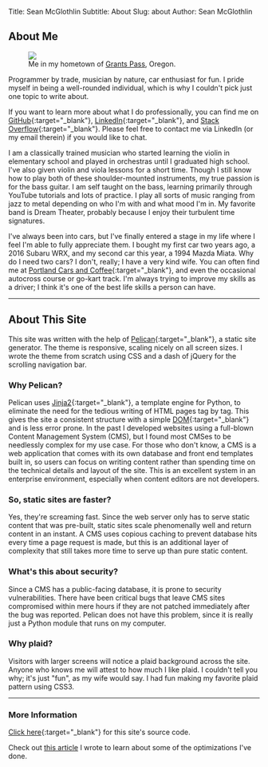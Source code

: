 Title: Sean McGlothlin
Subtitle: About
Slug: about
Author: Sean McGlothlin

## About Me

<figure class="image-right">
  <img src="/images/sean.jpg"/>
  <figcaption>Me in my hometown of <a href="http://www.travelgrantspass.com/" target="\_blank">Grants Pass</a>, Oregon.</figcaption>
</figure>

Programmer by trade, musician by nature, car enthusiast for fun. I pride myself in being a well-rounded individual, which is why I couldn't pick just one topic to write about.

If you want to learn more about what I do professionally, you can find me on [GitHub](https://github.com/McGlothlin){:target="\_blank"}, [LinkedIn](https://www.linkedin.com/in/smcglothlin){:target="\_blank"}, and [Stack Overflow](https://stackoverflow.com/users/5472966/mcglothlin){:target="\_blank"}. Please feel free to contact me via LinkedIn (or my email therein) if you would like to chat.

I am a classically trained musician who started learning the violin in elementary school and played in orchestras until I graduated high school. I've also given violin and viola lessons for a short time. Though I still know how to play both of these shoulder-mounted instruments, my true passion is for the bass guitar. I am self taught on the bass, learning primarily through YouTube tutorials and lots of practice. I play all sorts of music ranging from jazz to metal depending on who I'm with and what mood I'm in. My favorite band is Dream Theater, probably because I enjoy their turbulent time signatures.

I've always been into cars, but I've finally entered a stage in my life where I feel I'm able to fully appreciate them. I bought my first car two years ago, a 2016 Subaru WRX, and my second car this year, a 1994 Mazda Miata. Why do I need two cars? I don't, really; I have a very kind wife. You can often find me at [Portland Cars and Coffee](http://www.portlandcarsandcoffee.com){:target="\_blank"}, and even the occasional autocross course or go-kart track. I'm always trying to improve my skills as a driver; I think it's one of the best life skills a person can have.

------------------

## About This Site

This site was written with the help of [Pelican](https://blog.getpelican.com){:target="\_blank"}, a static site generator. The theme is responsive, scaling nicely on all screen sizes. I wrote the theme from scratch using CSS and a dash of jQuery for the scrolling navigation bar.

### Why Pelican?

Pelican uses [Jinja2](http://jinja.pocoo.org){:target="\_blank"}, a template engine for Python, to eliminate the need for the tedious writing of HTML pages tag by tag. This gives the site a consistent structure with a simple [DOM](https://www.w3.org/TR/DOM-Level-2-Core/introduction.html){:target="\_blank"} and is less error prone. In the past I developed websites using a full-blown Content Management System (CMS), but I found most CMSes to be needlessly complex for my use case. For those who don't know, a CMS is a web application that comes with its own database and front end templates built in, so users can focus on writing content rather than spending time on the technical details and layout of the site. This is an excellent system in an enterprise environment, especially when content editors are not developers.

### So, static sites are faster?

Yes, they're screaming fast. Since the web server only has to serve static content that was pre-built, static sites scale phenomenally well and return content in an instant. A CMS uses copious caching to prevent database hits every time a page request is made, but this is an additional layer of complexity that still takes more time to serve up than pure static content.

### What's this about security?

Since a CMS has a public-facing database, it is prone to security vulnerabilities. There have been critical bugs that leave CMS sites compromised within mere hours if they are not patched immediately after the bug was reported. Pelican does not have this problem, since it is really just a Python module that runs on my computer.

### Why plaid?

Visitors with larger screens will notice a plaid background across the site. Anyone who knows me will attest to how much I like plaid. I couldn't tell you why; it's just "fun", as my wife would say. I had fun making my favorite plaid pattern using CSS3.

--------------------

### More Information

[Click here](https://github.com/McGlothlin/pelican-site){:target="\_blank"} for this site's source code.

Check out [this article](../code/pagespeed.html) I wrote to learn about some of the optimizations I've done.
